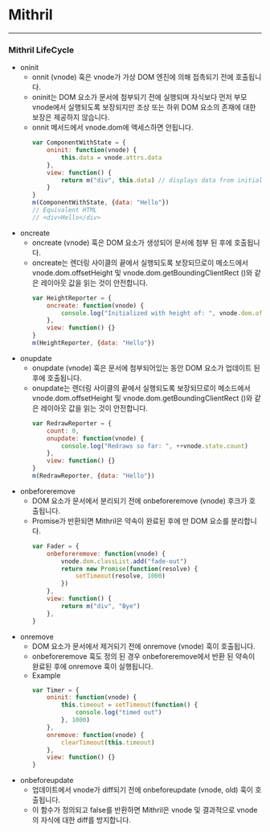 # Mithril
---
### Mithril LifeCycle
- oninit
    - onnit (vnode) 훅은 vnode가 가상 DOM 엔진에 의해 접촉되기 전에 호출됩니다.
    - oninit는 DOM 요소가 문서에 첨부되기 전에 실행되며 자식보다 먼저 부모 vnode에서 실행되도록 보장되지만 조상 또는 하위 DOM 요소의 존재에 대한 보장은 제공하지 않습니다. 
    - onnit 메서드에서 vnode.dom에 액세스하면 안됩니다.
      ```javascript
      var ComponentWithState = {
          oninit: function(vnode) {
              this.data = vnode.attrs.data
          },
          view: function() {
              return m("div", this.data) // displays data from initialization time
          }
      }
      m(ComponentWithState, {data: "Hello"})
      // Equivalent HTML
      // <div>Hello</div>
      ```
- oncreate
    - oncreate (vnode) 훅은 DOM 요소가 생성되어 문서에 첨부 된 후에 호출됩니다. 
    - oncreate는 렌더링 사이클의 끝에서 실행되도록 보장되므로이 메소드에서 vnode.dom.offsetHeight 및 vnode.dom.getBoundingClientRect ()와 같은 레이아웃 값을 읽는 것이 안전합니다.
        ```javascript
        var HeightReporter = {
            oncreate: function(vnode) {
                console.log("Initialized with height of: ", vnode.dom.offsetHeight)
            },
            view: function() {}
        }
        m(HeightReporter, {data: "Hello"})
        ```
- onupdate
    - onupdate (vnode) 훅은 문서에 첨부되어있는 동안 DOM 요소가 업데이트 된 후에 호출됩니다.
    - onupdate는 렌더링 사이클의 끝에서 실행되도록 보장되므로이 메소드에서 vnode.dom.offsetHeight 및 vnode.dom.getBoundingClientRect ()와 같은 레이아웃 값을 읽는 것이 안전합니다.
        ```javascript
        var RedrawReporter = {
            count: 0,
            onupdate: function(vnode) {
                console.log("Redraws so far: ", ++vnode.state.count)
            },
            view: function() {}
        }
        m(RedrawReporter, {data: "Hello"})
        ```
- onbeforeremove
    - DOM 요소가 문서에서 분리되기 전에 onbeforeremove (vnode) 후크가 호출됩니다.
    - Promise가 반환되면 Mithril은 약속이 완료된 후에 만 DOM 요소를 분리합니다.
        ```javascript
        var Fader = {
            onbeforeremove: function(vnode) {
                vnode.dom.classList.add("fade-out")
                return new Promise(function(resolve) {
                    setTimeout(resolve, 1000)
                })
            },
            view: function() {
                return m("div", "Bye")
            },
        }
        ```
- onremove
    - DOM 요소가 문서에서 제거되기 전에 onremove (vnode) 훅이 호출됩니다.
    - onbeforeremove 훅도 정의 된 경우 onbeforeremove에서 반환 된 약속이 완료된 후에 onremove 훅이 실행됩니다.
    - Example
        ```javascript
        var Timer = {
            oninit: function(vnode) {
                this.timeout = setTimeout(function() {
                    console.log("timed out")
                }, 1000)
            },
            onremove: function(vnode) {
                clearTimeout(this.timeout)
            },
            view: function() {}
        }
        ```
- onbeforeupdate
    - 업데이트에서 vnode가 diff되기 전에 onbeforeupdate (vnode, old) 훅이 호출됩니다. 
    - 이 함수가 정의되고 false를 반환하면 Mithril은 vnode 및 결과적으로 vnode의 자식에 대한 diff를 방지합니다.
